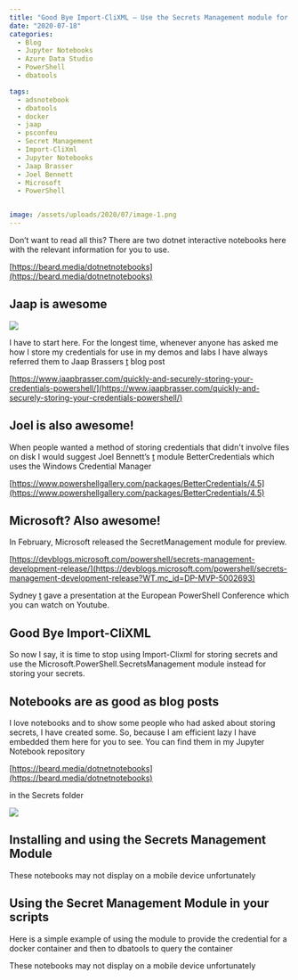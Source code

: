 ```yaml
---
title: "Good Bye Import-CliXML – Use the Secrets Management module for your labs and demos"
date: "2020-07-18" 
categories:
  - Blog
  - Jupyter Notebooks
  - Azure Data Studio
  - PowerShell
  - dbatools

tags:
  - adsnotebook
  - dbatools
  - docker
  - jaap
  - psconfeu
  - Secret Management
  - Import-CliXml
  - Jupyter Notebooks
  - Jaap Brasser
  - Joel Bennett
  - Microsoft
  - PowerShell


image: /assets/uploads/2020/07/image-1.png
---
```

Don’t want to read all this? There are two dotnet interactive notebooks here with the relevant information for you to use.  
  
[https://beard.media/dotnetnotebooks](https://beard.media/dotnetnotebooks)

Jaap is awesome
---------------

![](https://pbs.twimg.com/media/DBbP9lHXYAAopb3?format=jpg&name=4096x4096)

I have to start here. For the longest time, whenever anyone has asked me how I store my credentials for use in my demos and labs I have always referred them to Jaap Brassers [t](https://twitter.com/Jaap_Brasser) blog post

[https://www.jaapbrasser.com/quickly-and-securely-storing-your-credentials-powershell/](https://www.jaapbrasser.com/quickly-and-securely-storing-your-credentials-powershell/)

Joel is also awesome!
---------------------

When people wanted a method of storing credentials that didn't involve files on disk I would suggest Joel Bennett’s [t](https://twitter.com/jaykul) module BetterCredentials which uses the Windows Credential Manager  
  
[https://www.powershellgallery.com/packages/BetterCredentials/4.5](https://www.powershellgallery.com/packages/BetterCredentials/4.5)

Microsoft? Also awesome!
------------------------

In February, Microsoft released the SecretManagement module for preview.

[https://devblogs.microsoft.com/powershell/secrets-management-development-release/](https://devblogs.microsoft.com/powershell/secrets-management-development-release?WT.mc_id=DP-MVP-5002693)

Sydney [t](https://twitter.com/sydneysmithreal) gave a presentation at the European PowerShell Conference which you can watch on Youtube.

Good Bye Import-CliXML
----------------------

So now I say, it is time to stop using Import-Clixml for storing secrets and use the Microsoft.PowerShell.SecretsManagement module instead for storing your secrets.

Notebooks are as good as blog posts
-----------------------------------

I love notebooks and to show some people who had asked about storing secrets, I have created some. So, because I am efficient lazy I have embedded them here for you to see. You can find them in my Jupyter Notebook repository  
  
[https://beard.media/dotnetnotebooks](https://beard.media/dotnetnotebooks)  
  
in the Secrets folder

![](https://blog.robsewell.com/assets/uploads/2020/07/image-1.png?resize=630%2C349&ssl=1)

Installing and using the Secrets Management Module
--------------------------------------------------

These notebooks may not display on a mobile device unfortunately
<SCRIPT src="https://gist.github.com/SQLDBAWithABeard/43921494f40dc1461d59445eb44a73ff.js"></SCRIPT>

Using the Secret Management Module in your scripts
--------------------------------------------------

Here is a simple example of using the module to provide the credential for a docker container and then to dbatools to query the container

These notebooks may not display on a mobile device unfortunately
<SCRIPT src="https://gist.github.com/SQLDBAWithABeard/68d34d9ccd58bb6a0da1a7287ffe38a1.js"></SCRIPT>


